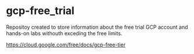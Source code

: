 # gcp-free_trial

Repositoy created to store information about the free trial GCP account
and hands-on labs withouth exceding the free limits.

https://cloud.google.com/free/docs/gcp-free-tier
